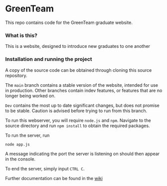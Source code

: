 # GreenTeam
This repo contains code for the GreenTeam graduate website. 


### What is this?
This is a website, designed to introduce new graduates to one another 

### Installation and running the project
A copy of the source code can be obtained through cloning this source repository. 

The `main` branch contains a stable version of the website, intended for use in production. Other branches contain indev features, or features that are no longer being worked on.

`Dev` contains the most up to date significant changes, but does not promise to be stable. Caution is advised before trying to run from this branch.

To run this webserver, you will require `node.js` and `npm`. Navigate to the source directory and run `npm install` to obtain the required packages.

To run the server, run
```
node app.js
```
A message indicating the port the server is listening on should then appear in the console.

To end the server, simply input `CTRL C`.

Further documentation can be found in the [wiki](https://github.com/MattClo/GreenTeam/wiki)